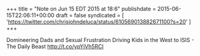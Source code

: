 +++
title = "Note on Jun 15 EDT 2015 at 18:6"
publishdate = 2015-06-15T22:06:11+00:00
draft = false
syndicated = [ 'https://twitter.com/chrisjohndeluca/status/610569013882671100?s=20' ]
+++

Domineering Dads and Sexual Frustration Driving Kids in the West to ISIS - The Daily Beast http://t.co/ypYjVh5RCI
